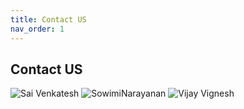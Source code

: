 ```yaml
---
title: Contact US
nav_order: 1
---
```

## Contact US

![Sai Venkatesh](assets/sai.gif)
![SowimiNarayanan](assets/sowmi.gif)
![Vijay Vignesh](assets/vijay.gif)
